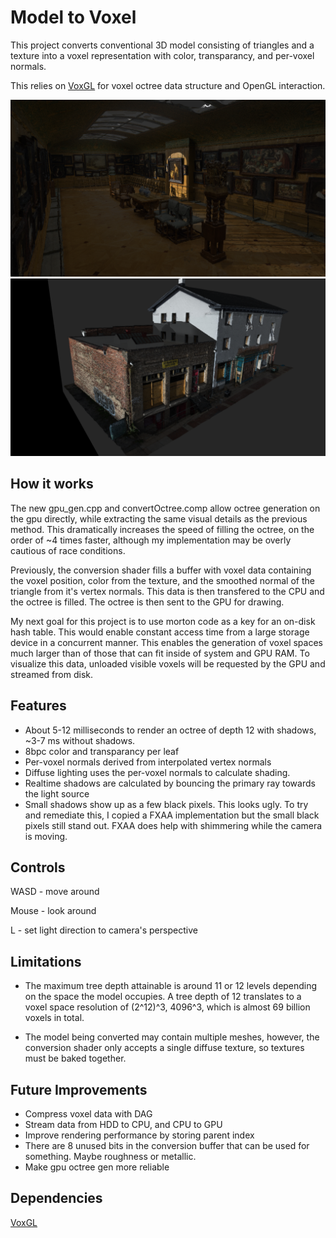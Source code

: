 # Model to Voxel
This project converts conventional 3D model consisting of triangles and a texture into a voxel representation with color, transparancy, and per-voxel normals.

This relies on [VoxGL](https://github.com/jfriedson/voxgl) for voxel octree data structure and OpenGL interaction.

![Screenshot of voxelized gallery](screenshots/gallery.png?raw=true)
![Screenshot of voxelized house](screenshots/house.png?raw=true)


## How it works
The new gpu_gen.cpp and convertOctree.comp allow octree generation on the gpu directly, while extracting the same visual details as the previous method.  This dramatically increases the speed of filling the octree, on the order of ~4 times faster, although my implementation may be overly cautious of race conditions.

Previously, the conversion shader fills a buffer with voxel data containing the voxel position, color from the texture, and the smoothed normal of the triangle from it's vertex normals.  This data is then transfered to the CPU and the octree is filled.  The octree is then sent to the GPU for drawing.

My next goal for this project is to use morton code as a key for an on-disk hash table. This would enable constant access time from a large storage device in a concurrent manner. This enables the generation of voxel spaces much larger than of those that can fit inside of system and GPU RAM. To visualize this data, unloaded visible voxels will be requested by the GPU and streamed from disk.


## Features
- About 5-12 milliseconds to render an octree of depth 12 with shadows, ~3-7 ms without shadows.
- 8bpc color and transparancy per leaf
- Per-voxel normals derived from interpolated vertex normals
- Diffuse lighting uses the per-voxel normals to calculate shading.
- Realtime shadows are calculated by bouncing the primary ray towards the light source
- Small shadows show up as a few black pixels. This looks ugly. To try and remediate this, I copied a FXAA implementation but the small black pixels still stand out. FXAA does help with shimmering while the camera is moving.

## Controls
WASD - move around

Mouse - look around

L - set light direction to camera's perspective


## Limitations
- The maximum tree depth attainable is around 11 or 12 levels depending on the space the model occupies. A tree depth of 12 translates to a voxel space resolution of (2^12)^3, 4096^3, which is almost 69 billion voxels in total.

- The model being converted may contain multiple meshes, however, the conversion shader only accepts a single diffuse texture, so textures must be baked together.


## Future Improvements
- Compress voxel data with DAG
- Stream data from HDD to CPU, and CPU to GPU
- Improve rendering performance by storing parent index
- There are 8 unused bits in the conversion buffer that can be used for something. Maybe roughness or metallic.
- Make gpu octree gen more reliable

## Dependencies
[VoxGL](https://github.com/jfriedson/voxgl)
